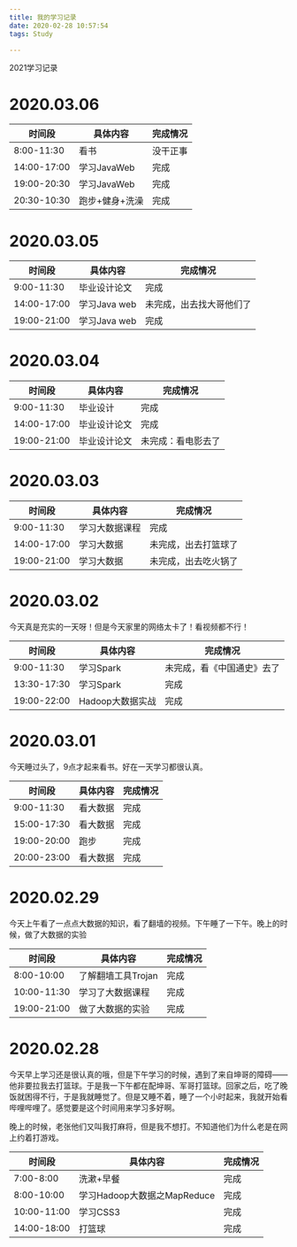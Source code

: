 ```yaml
---
title: 我的学习记录
date: 2020-02-28 10:57:54
tags: Study

---
```


2021学习记录

<!--more-->

# 2020.03.06

| 时间段      | 具体内容       | 完成情况 |
| ----------- | -------------- | -------- |
| 8:00-11:30  | 看书           | 没干正事 |
| 14:00-17:00 | 学习JavaWeb    | 完成     |
| 19:00-20:30 | 学习JavaWeb    | 完成     |
| 20:30-10:30 | 跑步+健身+洗澡 | 完成     |



# 2020.03.05

| 时间段      | 具体内容     | 完成情况                 |
| ----------- | ------------ | ------------------------ |
| 9:00-11:30  | 毕业设计论文 | 完成                     |
| 14:00-17:00 | 学习Java web | 未完成，出去找大哥他们了 |
| 19:00-21:00 | 学习Java web | 完成                     |



# 2020.03.04

| 时间段      | 具体内容     | 完成情况           |
| ----------- | ------------ | ------------------ |
| 9:00-11:30  | 毕业设计     | 完成               |
| 14:00-17:00 | 毕业设计论文 | 完成               |
| 19:00-21:00 | 毕业设计论文 | 未完成：看电影去了 |



# 2020.03.03

| 时间段      | 具体内容       | 完成情况             |
| ----------- | -------------- | -------------------- |
| 9:00-11:30  | 学习大数据课程 | 完成                 |
| 14:00-17:00 | 学习大数据     | 未完成，出去打篮球了 |
| 19:00-21:00 | 学习大数据     | 未完成，出去吃火锅了 |



# 2020.03.02

今天真是充实的一天呀！但是今天家里的网络太卡了！看视频都不行！

| 时间段      | 具体内容         | 完成情况                   |
| ----------- | ---------------- | -------------------------- |
| 9:00-11:30  | 学习Spark        | 未完成，看《中国通史》去了 |
| 13:30-17:30 | 学习Spark        | 完成                       |
| 19:00-22:00 | Hadoop大数据实战 | 完成                       |



# 2020.03.01

今天睡过头了，9点才起来看书。好在一天学习都很认真。

| 时间段      | 具体内容 | 完成情况 |
| ----------- | -------- | -------- |
| 9:00-11:30  | 看大数据 | 完成     |
| 15:00-17:30 | 看大数据 | 完成     |
| 19:00-20:00 | 跑步     | 完成     |
| 20:00-23:00 | 看大数据 | 完成     |



# 2020.02.29

今天上午看了一点点大数据的知识，看了翻墙的视频。下午睡了一下午。晚上的时候，做了大数据的实验

| 时间段      | 具体内容           | 完成情况 |
| ----------- | ------------------ | -------- |
| 8:00-10:00  | 了解翻墙工具Trojan | 完成     |
| 10:00-11:30 | 学习了大数据课程   | 完成     |
| 19:00-21:00 | 做了大数据的实验   | 完成     |



# 2020.02.28

今天早上学习还是很认真的哦，但是下午学习的时候，遇到了来自坤哥的障碍——他非要拉我去打篮球。于是我一下午都在配坤哥、军哥打篮球。回家之后，吃了晚饭就困得不行，于是我就睡觉了。但是又睡不着，睡了一个小时起来，我就开始看哔哩哔哩了。感觉要是这个时间用来学习多好啊。

晚上的时候，老张他们又叫我打麻将，但是我不想打。不知道他们为什么老是在网上约着打游戏。

| 时间段      | 具体内容                    | 完成情况 |
| ----------- | --------------------------- | -------- |
| 7:00-8:00   | 洗漱+早餐                   | 完成     |
| 8:00-10:00  | 学习Hadoop大数据之MapReduce | 完成     |
| 10:00-11:00 | 学习CSS3                    | 完成     |
| 14:00-18:00 | 打篮球                      | 完成     |

